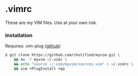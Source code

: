 # .vimrc
These are my VIM files. Use at your own risk.

### Installation
Requires: vim-plug (<a href="https://github.com/junegunn/vim-plug">github</a>)
```bash
$ git clone https://github.com/chutified/myvim.git \
    && mv -f myvim ~/.vim/ \
    && echo "source ~/.vim/myvim/sources.vim" > ~/.vimrc \
    && vim +PlugInstall +qa
```
